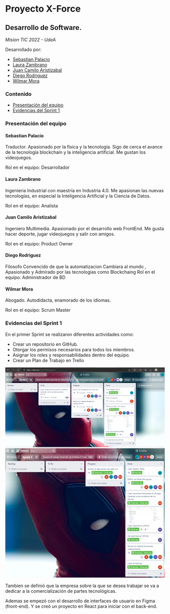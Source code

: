 # Proyecto X-Force
## Desarrollo de Software. 
*Mision TIC 2022 - UdeA*

Desarrollado por:
* [Sebastian Palacio](https://github.com/SebasGrammar/Proyecto#sebastian-palacio)
* [Laura Zambrano](https://github.com/SebasGrammar/Proyecto#laura-zambrano)
* [Juan Camilo Aristizabal](https://github.com/SebasGrammar/Proyecto#juan-camilo-aristizabal)
* [Diego Rodriguez](https://github.com/SebasGrammar/Proyecto#diego-rodriguez)
* [Wilmar Mora](https://github.com/SebasGrammar/Proyecto#wilmar-mora)

### Contenido
- [Presentación del equipo](https://github.com/SebasGrammar/Proyecto#presentaci%C3%B3n-del-equipo)
- [Evidencias del Sprint 1](https://github.com/SebasGrammar/Proyecto#Evidencias-del-Sprint-1)

### Presentación del equipo
#### Sebastian Palacio
Traductor. Apasionado por la física y la tecnología. Sigo de cerca el avance de la tecnología blockchain y la inteligencia artificial. Me gustan los videojuegos.

Rol en el equipo: Desarrollador

#### Laura Zambrano
Ingenieria Industrial con maestría en Industria 4.0. Me apasionan las nuevas tecnologías, en especial la Inteligencia Artificial y la Ciencia de Datos.

Rol en el equipo: Analista

#### Juan Camilo Aristizabal
Ingeniero Multimedia. Apasionado por el desarrollo web FrontEnd. Me gusta hacer deporte, jugar videojuegos
y salir con amigos.

Rol en el equipo: Product Owner

#### Diego Rodriguez
Filosofo  Convencido de que la automatizacion  Cambiara al mundo , Apasionado y Admirado por las tecnologias  como Blockchaing 
Rol en el equipo: Administrador de BD

#### Wilmar Mora
Abogado. Autodidacta, enamorado de los idiomas.

Rol en el equipo: Scrum Master

### Evidencias del Sprint 1
En el primer Sprint se realizaron diferentes actividades como:
- Crear un repositorio en GitHub.
- Otorgar los permisos necesarios para todos los miembros.
- Asignar los roles y responsabilidades dentro del equipo.
- Crear un Plan de Trabajo en Trello

[![Trello Sprint 1](/imagenes/trelloSemana1.PNG)](https://trello.com/b/cntmPM2a/sprint-1)
[![Trello Sprint 2](/imagenes/trelloSem2.PNG)](https://trello.com/b/cntmPM2a)

Tambien se definió que la empresa sobre la que se desea trabajar se va a dedicar a la comercialización de partes tecnológicas.

Ademas se empezó con el desarrollo de interfaces de usuario en Figma (front-end). Y se creó un proyecto en React para iniciar con el back-end.
